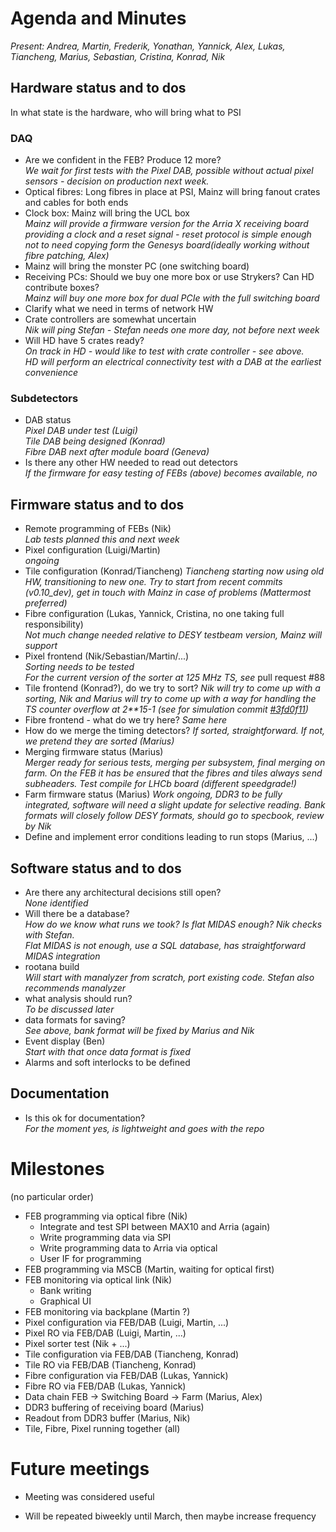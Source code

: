# Agenda and Minutes

*Present: Andrea, Martin, Frederik, Yonathan, Yannick, Alex, Lukas, Tiancheng, Marius, Sebastian, Cristina, Konrad, Nik*

## Hardware status and to dos

In what state is the hardware, who will bring what to PSI

### DAQ
* Are we confident in the FEB? Produce 12 more?  
     *We wait for first tests with the Pixel DAB, possible without actual pixel sensors - decision on production next week.*
* Optical fibres: Long fibres in place at PSI, Mainz will bring fanout crates and cables for both ends
* Clock box: Mainz will bring the UCL box  
     *Mainz will provide a firmware version for the Arria X receiving board providing a clock and a reset signal - reset protocol is simple enough not to need copying form the Genesys board(ideally working without fibre patching, Alex)*
* Mainz will bring the monster PC (one switching board)
* Receiving PCs: Should we buy one more box or use Strykers? Can HD contribute boxes?  
     *Mainz will buy one more box for dual PCIe with the full switching board*
* Clarify what we need in terms of network HW
* Crate controllers are somewhat uncertain  
     *Nik will ping Stefan - Stefan needs one more day, not before next week*
* Will HD have 5 crates ready?  
     *On track in HD - would like to test with crate controller - see above.  
     HD will perform an electrical connectivity test with a DAB at the earliest convenience*

### Subdetectors
* DAB status  
      *Pixel DAB under test (Luigi)  
      Tile DAB being designed (Konrad)  
      Fibre DAB next after module board (Geneva)*
* Is there any other HW needed to read out detectors  
     *If the firmware for easy testing of FEBs (above) becomes available, no*

## Firmware status and to dos
* Remote programming of FEBs (Nik)  
   *Lab tests planned this and next week*
* Pixel configuration (Luigi/Martin)  
   *ongoing*
* Tile configuration (Konrad/Tiancheng)
   *Tiancheng starting now using old HW, transitioning to new one. Try to start from recent commits (v0.10_dev), get in touch with Mainz in case of problems (Mattermost preferred)*
* Fibre configuration (Lukas, Yannick, Cristina, no one taking full responsibility)  
    *Not much change needed relative to DESY testbeam version, Mainz will support*
* Pixel frontend (Nik/Sebastian/Martin/...)  
     *Sorting needs to be tested  
      For the current version of the sorter at 125 MHz TS, see* pull request #88
* Tile frontend (Konrad?), do we try to sort?
     *Nik will try to come up with a sorting, Nik and Marius will try to come up with a way for handling the TS counter overflow at 2**15-1 (see for simulation commit [#3fd0f11](https://bitbucket.org/mu3e/online/commits/3fd0f111f01bbeaf9ff6e5a1f80413e3adb7ae37))*
* Fibre frontend - what do we try here?
     *Same here*
* How do we merge the timing detectors?
     *If sorted, straightforward. If not, we pretend they are sorted (Marius)*
* Merging firmware status (Marius)  
     *Merger ready for serious tests, merging per subsystem, final merging on farm.
     On the FEB it has be ensured that the fibres and tiles always send subheaders.
     Test compile for LHCb board (different speedgrade!)*
* Farm firmware status (Marius)
     *Work ongoing, DDR3 to be fully integrated, software will need a slight update for selective reading. Bank formats will closely follow DESY formats, should go to specbook, review by Nik*
* Define and implement error conditions leading to run stops (Marius, ...)     


## Software status and to dos
* Are there any architectural decisions still open?  
  *None identified*
* Will there be a database?  
  *How do we know what runs we took? Is flat MIDAS enough? Nik checks with Stefan.  
  Flat MIDAS is not enough, use a SQL database, has straightforward MIDAS integration*
* rootana build  
  *Will start with manalyzer from scratch, port existing code. Stefan also recommends manalyzer*
* what analysis should run?  
  *To be discussed later*
* data formats for saving?  
  *See above, bank format will be fixed by Marius and Nik*
* Event display (Ben)  
  *Start with that once data format is fixed*
* Alarms and soft interlocks to be defined

## Documentation
* Is this ok for documentation?  
     *For the moment yes, is lightweight and goes with the repo*


# Milestones
(no particular order)

* FEB programming via optical fibre (Nik)
     * Integrate and test SPI between MAX10 and Arria (again)
     * Write programming data via SPI
     * Write programming data to Arria via optical
     * User IF for programming
* FEB programming via MSCB (Martin, waiting for optical first)
* FEB monitoring via optical link (Nik)
     * Bank writing
     * Graphical UI
* FEB monitoring via backplane (Martin ?)
* Pixel configuration via FEB/DAB (Luigi, Martin, ...)
* Pixel RO via FEB/DAB (Luigi, Martin, ...)
* Pixel sorter test (Nik + ...)
* Tile configuration via FEB/DAB (Tiancheng, Konrad)
* Tile RO via FEB/DAB (Tiancheng, Konrad)
* Fibre configuration via FEB/DAB (Lukas, Yannick)
* Fibre RO via FEB/DAB (Lukas, Yannick)
* Data chain FEB -> Switching Board -> Farm (Marius, Alex)
* DDR3 buffering of receiving board (Marius)
* Readout from DDR3 buffer (Marius, Nik)
* Tile, Fibre, Pixel running together (all)

# Future meetings

* Meeting was considered useful
+ Will be repeated biweekly until March, then maybe increase frequency